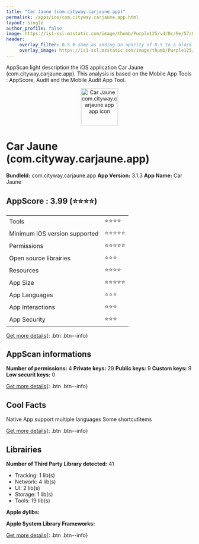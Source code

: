 ```yaml
---
title: "Car Jaune (com.cityway.carjaune.app)"
permalink: /apps/ios/com.cityway.carjaune.app.html
layout: single
author_profile: false
image: https://is1-ssl.mzstatic.com/image/thumb/Purple125/v4/0c/9e/57/0c9e5742-902d-dd84-2270-d2e14cbda8b8/AppIcon-1x_U007emarketing-0-10-0-0-85-220.png/512x512bb.jpg
header: 
     overlay_filter: 0.5 # same as adding an opacity of 0.5 to a black background
     overlay_image: https://is1-ssl.mzstatic.com/image/thumb/Purple125/v4/0c/9e/57/0c9e5742-902d-dd84-2270-d2e14cbda8b8/AppIcon-1x_U007emarketing-0-10-0-0-85-220.png/512x512bb.jpg
---
```

AppScan light description the iOS application Car Jaune (com.cityway.carjaune.app). This analysis is based on the Mobile App Tools : AppScore, Audit and the Mobile Audit App Tool.

  
  
<div style="text-align: center;"><img src="https://is1-ssl.mzstatic.com/image/thumb/Purple125/v4/0c/9e/57/0c9e5742-902d-dd84-2270-d2e14cbda8b8/AppIcon-1x_U007emarketing-0-10-0-0-85-220.png/512x512bb.jpg" width="100" height="100" alt="Car Jaune com.cityway.carjaune.app app icon"></div>  
  
# Car Jaune (com.cityway.carjaune.app)

**BundleId:** com.cityway.carjaune.app
**App Version:** 3.1.3
**App Name:** Car Jaune


## AppScore : 3.99 (⭐️⭐️⭐️⭐️) 

<table>
<tr><td> Tools </td><td> ⭐️⭐️⭐️⭐️ </td></tr>
<tr><td> Minimum iOS version supported </td><td> ⭐️⭐️⭐️⭐️⭐️ </td></tr>
<tr><td> Permissions </td><td> ⭐️⭐️⭐️⭐️⭐️ </td></tr>
<tr><td> Open source librairies </td><td> ⭐️⭐️⭐️ </td></tr>
<tr><td> Resources </td><td> ⭐️⭐️⭐️⭐️ </td></tr>
<tr><td> App Size </td><td> ⭐️⭐️⭐️⭐️⭐️ </td></tr>
<tr><td> App Languages </td><td> ⭐️⭐️⭐️ </td></tr>
<tr><td> App Interactions </td><td> ⭐️⭐️⭐️ </td></tr>
<tr><td> App Security </td><td> ⭐️⭐️⭐️ </td></tr>
</table>

[Get more details](/pricing.html){: .btn .btn--info}  
  
## AppScan informations 

**Number of permissions:** 4
**Private keys:** 29
**Public keys:** 9
**Custom keys:** 9
**Low securit keys:** 0
  
[Get more details](/pricing.html){: .btn .btn--info}

## Cool Facts

Native App
support multiple languages
Some shortcutItems 
  
[Get more details](/pricing.html){: .btn .btn--info}

## Librairies 
**Number of Third Party Library detected:** 41
- Tracking: 1 lib(s)
- Network: 4 lib(s)
- UI: 2 lib(s)
- Storage: 1 lib(s)
- Tools: 19 lib(s)

**Apple dylibs:**


**Apple System Library Frameworks:**


  
[Get more details](/pricing.html){: .btn .btn--info}

